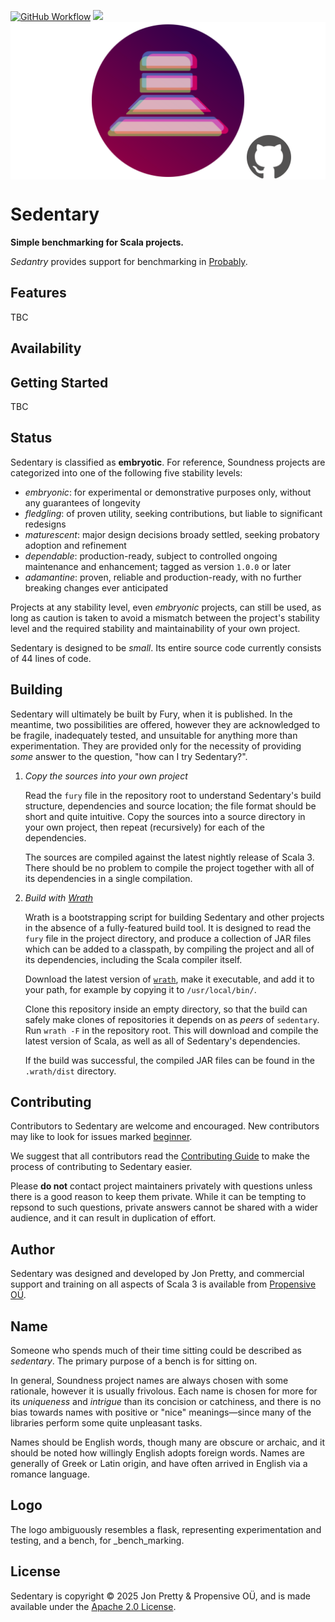 [<img alt="GitHub Workflow" src="https://img.shields.io/github/actions/workflow/status/propensive/sedentary/main.yml?style=for-the-badge" height="24">](https://github.com/propensive/sedentary/actions)
[<img src="https://img.shields.io/discord/633198088311537684?color=8899f7&label=DISCORD&style=for-the-badge" height="24">](https://discord.com/invite/MBUrkTgMnA)
<img src="/doc/images/github.png" valign="middle">

# Sedentary

__Simple benchmarking for Scala projects.__

_Sedantry_ provides support for benchmarking in [Probably](https://github.com/propensive/probably/).

## Features

TBC


## Availability





## Getting Started

TBC


## Status

Sedentary is classified as __embryotic__. For reference, Soundness projects are
categorized into one of the following five stability levels:

- _embryonic_: for experimental or demonstrative purposes only, without any guarantees of longevity
- _fledgling_: of proven utility, seeking contributions, but liable to significant redesigns
- _maturescent_: major design decisions broady settled, seeking probatory adoption and refinement
- _dependable_: production-ready, subject to controlled ongoing maintenance and enhancement; tagged as version `1.0.0` or later
- _adamantine_: proven, reliable and production-ready, with no further breaking changes ever anticipated

Projects at any stability level, even _embryonic_ projects, can still be used,
as long as caution is taken to avoid a mismatch between the project's stability
level and the required stability and maintainability of your own project.

Sedentary is designed to be _small_. Its entire source code currently consists
of 44 lines of code.

## Building

Sedentary will ultimately be built by Fury, when it is published. In the
meantime, two possibilities are offered, however they are acknowledged to be
fragile, inadequately tested, and unsuitable for anything more than
experimentation. They are provided only for the necessity of providing _some_
answer to the question, "how can I try Sedentary?".

1. *Copy the sources into your own project*
   
   Read the `fury` file in the repository root to understand Sedentary's build
   structure, dependencies and source location; the file format should be short
   and quite intuitive. Copy the sources into a source directory in your own
   project, then repeat (recursively) for each of the dependencies.

   The sources are compiled against the latest nightly release of Scala 3.
   There should be no problem to compile the project together with all of its
   dependencies in a single compilation.

2. *Build with [Wrath](https://github.com/propensive/wrath/)*

   Wrath is a bootstrapping script for building Sedentary and other projects in
   the absence of a fully-featured build tool. It is designed to read the `fury`
   file in the project directory, and produce a collection of JAR files which can
   be added to a classpath, by compiling the project and all of its dependencies,
   including the Scala compiler itself.
   
   Download the latest version of
   [`wrath`](https://github.com/propensive/wrath/releases/latest), make it
   executable, and add it to your path, for example by copying it to
   `/usr/local/bin/`.

   Clone this repository inside an empty directory, so that the build can
   safely make clones of repositories it depends on as _peers_ of `sedentary`.
   Run `wrath -F` in the repository root. This will download and compile the
   latest version of Scala, as well as all of Sedentary's dependencies.

   If the build was successful, the compiled JAR files can be found in the
   `.wrath/dist` directory.

## Contributing

Contributors to Sedentary are welcome and encouraged. New contributors may like
to look for issues marked
[beginner](https://github.com/propensive/sedentary/labels/beginner).

We suggest that all contributors read the [Contributing
Guide](/contributing.md) to make the process of contributing to Sedentary
easier.

Please __do not__ contact project maintainers privately with questions unless
there is a good reason to keep them private. While it can be tempting to
repsond to such questions, private answers cannot be shared with a wider
audience, and it can result in duplication of effort.

## Author

Sedentary was designed and developed by Jon Pretty, and commercial support and
training on all aspects of Scala 3 is available from [Propensive
O&Uuml;](https://propensive.com/).



## Name

Someone who spends much of their time sitting could be described as _sedentary_. The primary purpose of a
bench is for sitting on.

In general, Soundness project names are always chosen with some rationale,
however it is usually frivolous. Each name is chosen for more for its
_uniqueness_ and _intrigue_ than its concision or catchiness, and there is no
bias towards names with positive or "nice" meanings—since many of the libraries
perform some quite unpleasant tasks.

Names should be English words, though many are obscure or archaic, and it
should be noted how willingly English adopts foreign words. Names are generally
of Greek or Latin origin, and have often arrived in English via a romance
language.

## Logo

The logo ambiguously resembles a flask, representing experimentation and testing, and a bench, for _bench_marking.

## License

Sedentary is copyright &copy; 2025 Jon Pretty & Propensive O&Uuml;, and
is made available under the [Apache 2.0 License](/license.md).

